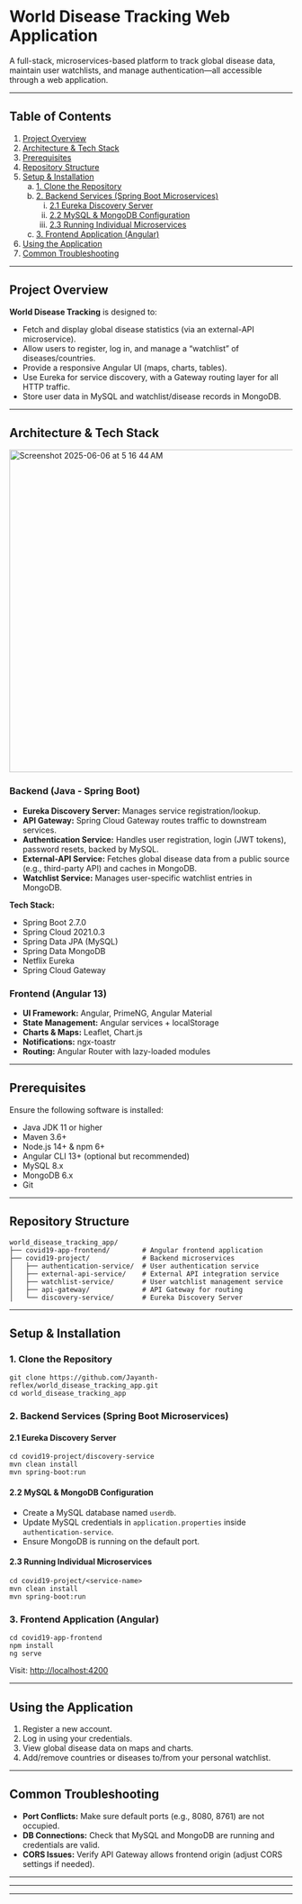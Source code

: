 <!DOCTYPE html>
<html lang="en">
<head>
  <meta charset="UTF-8" />
  <meta name="viewport" content="width=device-width, initial-scale=1.0" />
</head>
<body>
  <h1>World Disease Tracking Web Application</h1>
  <p>
    A full-stack, microservices-based platform to track global disease data, maintain user watchlists, and manage authentication—all accessible through a web application.
  </p>

  <hr />

  <h2>Table of Contents</h2>
  <ol>
    <li><a href="#project-overview">Project Overview</a></li>
    <li><a href="#architecture--tech-stack">Architecture & Tech Stack</a></li>
    <li><a href="#prerequisites">Prerequisites</a></li>
    <li><a href="#repository-structure">Repository Structure</a></li>
    <li>
      <a href="#setup--installation">Setup & Installation</a>
      <ol type="a">
        <li><a href="#1-clone-the-repository">1. Clone the Repository</a></li>
        <li>
          <a href="#2-backend-services-spring-boot-microservices">2. Backend Services (Spring Boot Microservices)</a>
          <ol type="i">
            <li><a href="#21-eureka-discovery-server">2.1 Eureka Discovery Server</a></li>
            <li><a href="#22-mysql--mongodb-configuration">2.2 MySQL & MongoDB Configuration</a></li>
            <li><a href="#23-running-individual-microservices">2.3 Running Individual Microservices</a></li>
          </ol>
        </li>
        <li><a href="#3-frontend-application-angular">3. Frontend Application (Angular)</a></li>
      </ol>
    </li>
    <li><a href="#using-the-application">Using the Application</a></li>
    <li><a href="#common-troubleshooting">Common Troubleshooting</a></li>
  </ol>

  <hr />

  <h2 id="project-overview">Project Overview</h2>
  <p><strong>World Disease Tracking</strong> is designed to:</p>
  <ul>
    <li>Fetch and display global disease statistics (via an external-API microservice).</li>
    <li>Allow users to register, log in, and manage a “watchlist” of diseases/countries.</li>
    <li>Provide a responsive Angular UI (maps, charts, tables).</li>
    <li>Use Eureka for service discovery, with a Gateway routing layer for all HTTP traffic.</li>
    <li>Store user data in MySQL and watchlist/disease records in MongoDB.</li>
  </ul>

  <hr />

  <h2 id="architecture--tech-stack">Architecture & Tech Stack</h2>

  <img width="573" alt="Screenshot 2025-06-06 at 5 16 44 AM" src="https://github.com/user-attachments/assets/41b73147-afe4-415a-8e40-ab806b955d16" />


  <h3>Backend (Java - Spring Boot)</h3>
  <ul>
    <li><strong>Eureka Discovery Server:</strong> Manages service registration/lookup.</li>
    <li><strong>API Gateway:</strong> Spring Cloud Gateway routes traffic to downstream services.</li>
    <li><strong>Authentication Service:</strong> Handles user registration, login (JWT tokens), password resets, backed by MySQL.</li>
    <li><strong>External-API Service:</strong> Fetches global disease data from a public source (e.g., third-party API) and caches in MongoDB.</li>
    <li><strong>Watchlist Service:</strong> Manages user-specific watchlist entries in MongoDB.</li>
  </ul>
  <p><strong>Tech Stack:</strong></p>
  <ul>
    <li>Spring Boot 2.7.0</li>
    <li>Spring Cloud 2021.0.3</li>
    <li>Spring Data JPA (MySQL)</li>
    <li>Spring Data MongoDB</li>
    <li>Netflix Eureka</li>
    <li>Spring Cloud Gateway</li>
  </ul>

  <h3>Frontend (Angular 13)</h3>
  <ul>
    <li><strong>UI Framework:</strong> Angular, PrimeNG, Angular Material</li>
    <li><strong>State Management:</strong> Angular services + localStorage</li>
    <li><strong>Charts & Maps:</strong> Leaflet, Chart.js</li>
    <li><strong>Notifications:</strong> ngx-toastr</li>
    <li><strong>Routing:</strong> Angular Router with lazy-loaded modules</li>
  </ul>

  <hr />

  <h2 id="prerequisites">Prerequisites</h2>
  <p>Ensure the following software is installed:</p>
  <ul>
    <li>Java JDK 11 or higher</li>
    <li>Maven 3.6+</li>
    <li>Node.js 14+ & npm 6+</li>
    <li>Angular CLI 13+ (optional but recommended)</li>
    <li>MySQL 8.x</li>
    <li>MongoDB 6.x</li>
    <li>Git</li>
  </ul>

  <hr />

  <h2 id="repository-structure">Repository Structure</h2>
  <pre><code>world_disease_tracking_app/
├── covid19-app-frontend/        # Angular frontend application
├── covid19-project/             # Backend microservices
│   ├── authentication-service/  # User authentication service
│   ├── external-api-service/    # External API integration service
│   ├── watchlist-service/       # User watchlist management service
│   ├── api-gateway/             # API Gateway for routing
│   └── discovery-service/       # Eureka Discovery Server
</code></pre>

  <hr />

  <h2 id="setup--installation">Setup & Installation</h2>

  <h3 id="1-clone-the-repository">1. Clone the Repository</h3>
  <pre><code>git clone https://github.com/Jayanth-reflex/world_disease_tracking_app.git
cd world_disease_tracking_app</code></pre>

  <h3 id="2-backend-services-spring-boot-microservices">2. Backend Services (Spring Boot Microservices)</h3>

  <h4 id="21-eureka-discovery-server">2.1 Eureka Discovery Server</h4>
  <pre><code>cd covid19-project/discovery-service
mvn clean install
mvn spring-boot:run</code></pre>

  <h4 id="22-mysql--mongodb-configuration">2.2 MySQL & MongoDB Configuration</h4>
  <ul>
    <li>Create a MySQL database named <code>userdb</code>.</li>
    <li>Update MySQL credentials in <code>application.properties</code> inside <code>authentication-service</code>.</li>
    <li>Ensure MongoDB is running on the default port.</li>
  </ul>

  <h4 id="23-running-individual-microservices">2.3 Running Individual Microservices</h4>
  <pre><code>cd covid19-project/&lt;service-name&gt;
mvn clean install
mvn spring-boot:run</code></pre>

  <h3 id="3-frontend-application-angular">3. Frontend Application (Angular)</h3>
  <pre><code>cd covid19-app-frontend
npm install
ng serve</code></pre>
  <p>Visit: <a href="http://localhost:4200">http://localhost:4200</a></p>

  <hr />

  <h2 id="using-the-application">Using the Application</h2>
  <ol>
    <li>Register a new account.</li>
    <li>Log in using your credentials.</li>
    <li>View global disease data on maps and charts.</li>
    <li>Add/remove countries or diseases to/from your personal watchlist.</li>
  </ol>

  <hr />

  <h2 id="common-troubleshooting">Common Troubleshooting</h2>
  <ul>
    <li><strong>Port Conflicts:</strong> Make sure default ports (e.g., 8080, 8761) are not occupied.</li>
    <li><strong>DB Connections:</strong> Check that MySQL and MongoDB are running and credentials are valid.</li>
    <li><strong>CORS Issues:</strong> Verify API Gateway allows frontend origin (adjust CORS settings if needed).</li>
  </ul>

  <hr />

  <hr />

  <hr />
</body>
</html>
